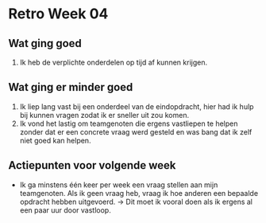 # Retro Week 04

## Wat ging goed
1. Ik heb de verplichte onderdelen op tijd af kunnen krijgen.

## Wat ging er minder goed
1. Ik liep lang vast bij een onderdeel van de eindopdracht, hier had ik hulp bij kunnen vragen zodat ik er sneller uit zou komen.
2. Ik vond het lastig om teamgenoten die ergens vastliepen te helpen zonder dat er een concrete vraag werd gesteld en was bang dat ik zelf niet goed kan helpen.

## Actiepunten voor volgende week
* Ik ga minstens één keer per week een vraag stellen aan mijn teamgenoten. Als ik geen vraag heb, vraag ik hoe anderen een bepaalde opdracht hebben uitgevoerd.
-> Dit moet ik vooral doen als ik ergens al een paar uur door vastloop.
